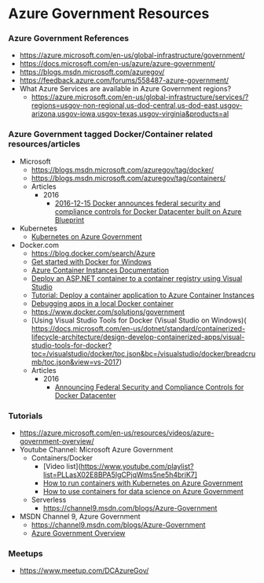 
Azure Government Resources
==== 

### Azure Government References
* https://azure.microsoft.com/en-us/global-infrastructure/government/
* https://docs.microsoft.com/en-us/azure/azure-government/
* https://blogs.msdn.microsoft.com/azuregov/
* https://feedback.azure.com/forums/558487-azure-government/
* What Azure Services are available in Azure Government regions?
  * https://azure.microsoft.com/en-us/global-infrastructure/services/?regions=usgov-non-regional,us-dod-central,us-dod-east,usgov-arizona,usgov-iowa,usgov-texas,usgov-virginia&products=al

  
### Azure Government tagged Docker/Container related resources/articles
* Microsoft
  * https://blogs.msdn.microsoft.com/azuregov/tag/docker/
  * https://blogs.msdn.microsoft.com/azuregov/tag/containers/
  * Articles
    * 2016
      * [2016-12-15 Docker announces federal security and compliance controls for Docker Datacenter built on Azure Blueprint](https://blogs.msdn.microsoft.com/azuregov/2016/12/15/docker-announces-federal-security-and-compliance-controls-for-docker-datacenter-built-on-azure-blueprint/)
* Kubernetes
  * [Kubernetes on Azure Government](https://docs.microsoft.com/en-us/azure/azure-government/documentation-government-k8)
* Docker.com 
  * https://blog.docker.com/search/Azure
  * [Get started with Docker for Windows](https://docs.docker.com/docker-for-windows/)
  * [Azure Container Instances Documentation](https://docs.microsoft.com/en-us/azure/container-instances/)
  * [Deploy an ASP.NET container to a container registry using Visual Studio](https://docs.microsoft.com/en-us/visualstudio/docker/vs-azure-tools-docker-hosting-web-apps-in-docker?view=vs-2017)
  * [Tutorial: Deploy a container application to Azure Container Instances](https://docs.microsoft.com/en-us/azure/container-instances/container-instances-tutorial-deploy-app)
  * [Debugging apps in a local Docker container](https://docs.microsoft.com/en-us/visualstudio/docker/vs-azure-tools-docker-edit-and-refresh?view=vs-2017)
  * https://www.docker.com/solutions/government
  * [Using Visual Studio Tools for Docker (Visual Studio on Windows)(  https://docs.microsoft.com/en-us/dotnet/standard/containerized-lifecycle-architecture/design-develop-containerized-apps/visual-studio-tools-for-docker?toc=/visualstudio/docker/toc.json&bc=/visualstudio/docker/breadcrumb/toc.json&view=vs-2017)
  * Articles
    * 2016
      * [Announcing Federal Security and Compliance Controls for Docker Datacenter](https://blog.docker.com/2016/12/docker-datacenter-fedramp-azure/)
  
 
 
### Tutorials
* https://azure.microsoft.com/en-us/resources/videos/azure-government-overview/
* Youtube Channel: Microsoft Azure Government
  * Containers/Docker
	* [Video list](https://www.youtube.com/playlist?list=PLLasX02E8BPA5IgCPjqWms5ne5h4briK7]
    * [How to run containers with Kubernetes on Azure Government](https://www.youtube.com/watch?v=YA7hwf0FWn0)
    * [How to use containers for data science on Azure Government](https://blogs.msdn.microsoft.com/azuregov/2018/08/08/how-to-use-containers-for-data-science-on-azure-government/)
  * Serverless
    * https://channel9.msdn.com/blogs/Azure-Government
* MSDN Channel 9, Azure Government
  * https://channel9.msdn.com/blogs/Azure-Government
  * [Azure Government Overview](https://channel9.msdn.com/Blogs/Microsoft-in-Government-SLGtv/Azure-Government-Overview)
  
  
  
### Meetups
* https://www.meetup.com/DCAzureGov/
